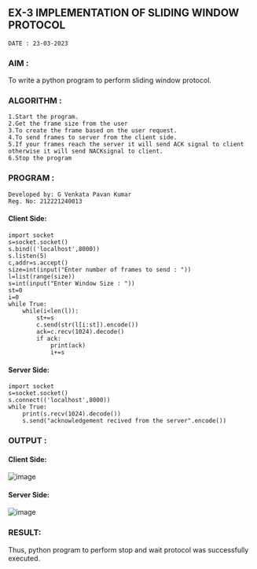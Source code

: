 ## EX-3 IMPLEMENTATION OF SLIDING WINDOW PROTOCOL
```
DATE : 23-03-2023
```
### AIM :
To write a python program to perform sliding window protocol.
### ALGORITHM :
```
1.Start the program.
2.Get the frame size from the user
3.To create the frame based on the user request.
4.To send frames to server from the client side.
5.If your frames reach the server it will send ACK signal to client otherwise it will send NACKsignal to client.
6.Stop the program
```
### PROGRAM :
```
Developed by: G Venkata Pavan Kumar
Reg. No: 212221240013
```
#### Client Side:
```
import socket
s=socket.socket()
s.bind(('localhost',8000))
s.listen(5)
c,addr=s.accept()
size=int(input("Enter number of frames to send : "))
l=list(range(size))
s=int(input("Enter Window Size : "))
st=0
i=0
while True:
    while(i<len(l)):
        st+=s
        c.send(str(l[i:st]).encode())
        ack=c.recv(1024).decode()
        if ack:
            print(ack)
            i+=s
```
#### Server Side:
```
import socket
s=socket.socket()
s.connect(('localhost',8000))
while True:
    print(s.recv(1024).decode())
    s.send("acknowledgement recived from the server".encode())
```
### OUTPUT :
#### Client Side:
![image](https://github.com/Pavan-Gv/EX-3/assets/94827772/d19669fc-ae54-480a-8d17-194dabd529e8)


#### Server Side:
![image](https://github.com/Pavan-Gv/EX-3/assets/94827772/80a65f3e-021b-44d4-af2e-a6ddbfebc3ed)

### RESULT:
Thus, python program to perform stop and wait protocol was successfully executed.
